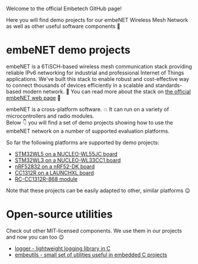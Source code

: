 Welcome to the official Embetech GitHub page!

Here you will find demo projects for our embeNET Wireless Mesh Network as well as other useful software components :muscle:

# embeNET demo projects

embeNET is a 6TiSCH-based wireless mesh communication stack providing reliable IPv6 networking for industrial and professional Internet of Things applications. We've built this stack to enable robust and cost-effective way to connect thousands of devices efficiently in a scalable and standards-based modern network. :star_struck: You can read more about the stack on [the official embeNET web page](https://embe.net) :eyes:

embeNET is a cross-platform software. :boom: It can run on a variety of microcontrollers and radio modules.\
Below :point_down: you will find a set of demo projects showing how to use the embeNET network on a number of supported evaluation platforms.

So far the following platforms are supported by demo projects:
- [STM32WL5 on a NUCLEO-WL55JC board](https://github.com/embetech-official/embenet-demo-nucleo-wl55jc)
- [STM32WL3 on a NUCLEO-WL33CC1 board](https://github.com/embetech-official/embenet-demo-nucleo-wl33cc1)
- [nRF52832 on a nRF52-DK board](https://github.com/embetech-official/embenet-demo-nrf52dk)
- [CC1312R on a LAUNCHXL board](https://github.com/embetech-official/embenet-demo-launchxl-cc1312r1)
- [RC-CC1312R-868 module](https://github.com/embetech-official/embenet-demo-rc-cc1312r-868)

Note that these projects can be easily adapted to other, similar platforms :wink:

# Open-source utilities

Check out other MIT-licensed components. We use them in our projects and now you can too :wink:
- [logger - lightweight logging library in C](https://github.com/embetech-official/logger)
- [embeutils - small set of utilities useful in embedded C projects](https://github.com/embetech-official/embeutils)


